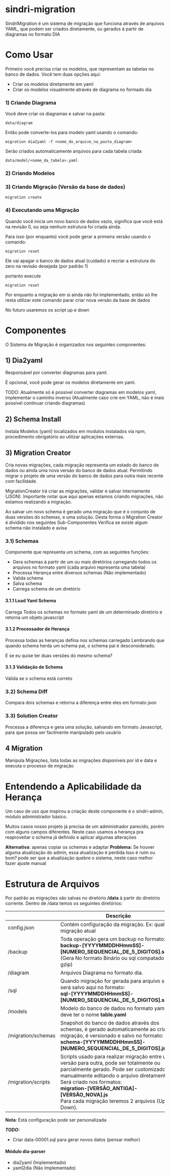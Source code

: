 # sindri-migration

SindriMigration é um sistema de migração que funciona através de arquivos YAML, que podem ser criados diretamente, ou gerados à partir de diagramas no formato DIA

# Como Usar

Primeiro você precisa criar os modelos, que representam as tabelas no banco de dados.
Você tem duas opções aqui:

* Criar os modelos diretamente em yaml
* Criar os modelos visualmente através de diagrama no formado dia

### 1) Criando Diagrama

Você deve criar os diagramas e salvar na pasta:

    data/diagram

Então pode converte-los para modelo yaml usando o comando:

    migration dia2yaml -f <nome_do_arquivo_na_pasta_diagram>

Serão criados automaticamente arquivos para cada tabela criada:

    data/model/<nome_da_tabela>.yaml

### 2) Criando Modelos



### 3) Criando Migração (Versão da base de dados)

    migration create

### 4) Executando uma Migração

Quando você inicia um novo banco de dados vazio, significa que você está na revisão 0, ou seja nenhum estrutura foi criada ainda.

Para isso (por enquanto) você pode gerar a primeira versão usando o comando:

    migration reset


Ele vai apagar o banco de dados atual (cuidado) e recriar a estrutura do zero na revisão desejada (por padrão 1)

portanto execute

    migration reset

Por enquanto a migração em si ainda não foi implementado, então só lhe resta utilizar este comando parar criar nova versão da base de dados

No futuro usaremos os script up e down

# Componentes 

O Sistema de Migração é organizados nos seguintes componentes:

## 1) Dia2yaml

Responsável por converter diagramas para yaml.

É opcional, você pode gerar os modelos diretamente em yaml.

TODO: Atualmente só é possível converter diagramas em modelos yaml, implementar o caminho inverso (Atualmente caso crie em YAML, não é mais possível continuar criando diagramas)

## 2) Schema Install

Instala Modelos (yaml) localizados em modulos instalados via npm, procedimento obrigatório ao utilizar aplicações externas.


## 3) Migration Creator

Cria novas migrações, cada migração representa um estado do banco de dados ou ainda uma nova versão do banco de dados atual.
Permitindo migrar o projeto de uma versão do banco de dados para outra mais recente com facilidade.

MigrationCreator irá criar as migrações, validar e salvar internamente (JSON).
Importante notar que aqui apenas estamos criando migrações, não estamos realizando a migração.


Ao salvar um novo schema é gerado uma migração que é o conjunto de duas versões do schemas, e uma solução.
Desta forma o Migration Creator é dividido nos seguintes Sub-Componentes
Verifica se existe algum schema não instalado e avisa

### 3.1) Schemas

Componente que representa um schema, com as seguintes funções:
* Gera schemas à partir de um ou mais diretórios carregando todos os arquivos no formato yaml (cada arquivo representa uma tabela)
* Processa Herança entre diversos schemas (Não implementado)
* Valida schema
* Salva schema
* Carrega schema de um diretório

#### 3.1.1 Load Yaml Schema

Carrega Todos os schemas no formato yaml de um determinado diretório e retorna um objeto javascript 

#### 3.1.2 Processador de Herança

Processa todas as heranças defina nos  schemas carregado 
Lembrando que quando schema herda um schema pai, o schema pai é desconsiderado.

E se eu quise ter duas versões do mesmo schema?

#### 3.1.3 Validação de Schema

Valida se o schema está correto


### 3.2) Schema Diff

Compara dois schemas e retorna a diferença entre eles em formato json

### 3.3) Solution Creator

Processa a diferença e gera uma solução, salvando em formato Javascript, para que possa
ser facilmente manipulado pelo usuário



## 4 Migration

Manipula Migrações, lista todas as migrações disponíveis por id e data e executa o processo de migração 

# Entendendo a Aplicabilidade da Herança

Um caso de uso que inspirou a criação deste componente é o sindri-admin, módulo administrador básico.

Muitos casos nosso projeto já precisa de um administrador parecido, porém com alguns campos diferentes.
Neste caso usamos a herança pra reaproveitar o schema já definido e aplicar algumas alterações

**Alternativa**: apenas copiar os schemas e adaptar
**Problema:** Se houver alguma atualização do admin, essa atualização é perdida
    Isso é ruim ou bom? pode ser que a atualização quebre o sistema, neste caso melhor fazer ajuste manual


# Estrutura de Arquivos

Por padrão as migrações são salvas no diretório **/data** à partir do diretório corrente.
Dentro de /data temos os seguintes diretórios:


|                    | Descrição                                                                                                                                                                                                                                                                                              |
|--------------------|--------------------------------------------------------------------------------------------------------------------------------------------------------------------------------------------------------------------------------------------------------------------------------------------------------|
| config.json        | Contém configuração da migração. Ex: qual migração atual                                                                                                                                                                                                                                               |
| /backup            | Toda operação gera um backup no formato:<br>  **backup-[YYYYMMDDHHmmSS]-[NUMERO_SEQUENCIAL_DE_5_DIGITOS].sql.gz**<br> (Gera No formato Binário ou sql compatado gzip)                                                                                                                                  |
| /diagram           | Arquivos Diagrama no formato dia.                                                                                                                                                                                                                                                                      |
| /sql               | Quando migração for gerada para arquivo sql, será salvo aqui no formato:<br> **sql-[YYYYMMDDHHmmSS]-[NUMERO_SEQUENCIAL_DE_5_DIGITOS].sql**<br>                                                                                                                                                             |
| /models            | Modelo do banco de dados no formato yaml, deve ter o nome **table.yaml**                                                                                                                                                                                                                                   |
| /migration/schemas | Snapshot do banco de dados através dos schemas, é gerado automaticamente ao criar as migração, é versionado e salvo no formato: <br>**schema-[YYYYMMDDHHmmSS]-[NUMERO_SEQUENCIAL_DE_5_DIGITOS].json**<br>                                                                                                  |
| /migration/scripts | Scripts usado para realizar migração entre uma versão para outra, pode ser totalmente ou parcialmente gerado. Pode ser customizado manualmente editando o arquivo diretamente. Será criado nos formatos: <br>**migration-[VERSÃO_ANTIGA]-[VERSÃO_NOVA].js**<br> Para cada migração teremos 2 arquivos (Up e Down). |

**Nota**: Está configuração pode ser personalizada

***TODO:***
* Criar data-00001.sql para gerar novos datos (pensar melhor)




#### Módulo dia-parser
* dia2yaml (Implementado)
* yaml2dia (Não Implementado)

